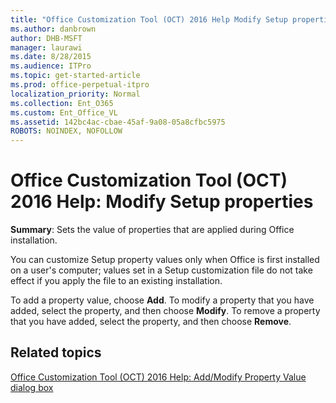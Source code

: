```yaml
---
title: "Office Customization Tool (OCT) 2016 Help Modify Setup properties"
ms.author: danbrown
author: DHB-MSFT
manager: laurawi
ms.date: 8/28/2015
ms.audience: ITPro
ms.topic: get-started-article
ms.prod: office-perpetual-itpro
localization_priority: Normal
ms.collection: Ent_O365
ms.custom: Ent_Office_VL
ms.assetid: 142bc4ac-cbae-45af-9a08-05a8cfbc5975
ROBOTS: NOINDEX, NOFOLLOW
---
```


# Office Customization Tool (OCT) 2016 Help: Modify Setup properties

 **Summary**: Sets the value of properties that are applied during Office installation.
  
 You can customize Setup property values only when Office is first installed on a user's computer; values set in a Setup customization file do not take effect if you apply the file to an existing installation. 
  
To add a property value, choose **Add**. To modify a property that you have added, select the property, and then choose **Modify**. To remove a property that you have added, select the property, and then choose **Remove**.
  
## Related topics
[Office Customization Tool (OCT) 2016 Help: Add/Modify Property Value dialog box](oct-2016-help-add-modify-property-value-dialog-box.md)

